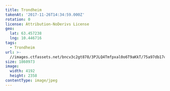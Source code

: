 ```yaml
---
title: Trondheim
takenAt: '2017-11-26T14:34:59.000Z'
rotation: 0
license: Attribution-NoDerivs License
geo:
  lat: 63.457238
  lng: 10.446716
tags:
  - Trondheim
url: >-
  //images.ctfassets.net/bncv3c2gt878/3PJLQ4Tmfpxal0o6T9aKkT/75a97db17ca06d67db2fe8be8f7874d8/trondheim_38626077422_o
size: 1860973
image:
  width: 4192
  height: 2358
contentType: image/jpeg
---
```


